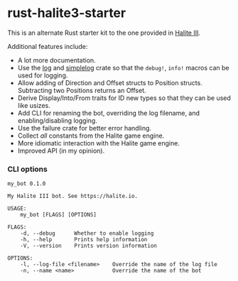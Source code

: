 # rust-halite3-starter

This is an alternate Rust starter kit to the one provided in [Halite III].

Additional features include:

- A lot more documentation.
- Use the [log] and [simplelog] crate so that the `debug!`, `info!` macros can
  be used for logging.
- Allow adding of Direction and Offset structs to Position structs. Subtracting
  two Positions returns an Offset.
- Derive Display/Into/From traits for ID new types so that they can be used like
  usizes.
- Add CLI for renaming the bot, overriding the log filename, and
  enabling/disabling logging.
- Use the failure crate for better error handling.
- Collect *all* constants from the Halite game engine.
- More idiomatic interaction with the Halite game engine.
- Improved API (in my opinion).

### CLI options

```
my_bot 0.1.0

My Halite III bot. See https://halite.io.

USAGE:
    my_bot [FLAGS] [OPTIONS]

FLAGS:
    -d, --debug      Whether to enable logging
    -h, --help       Prints help information
    -V, --version    Prints version information

OPTIONS:
    -l, --log-file <filename>    Override the name of the log file
    -n, --name <name>            Override the name of the bot
```

[Halite III]: https://github.com/HaliteChallenge/Halite-III
[log]: https://github.com/rust-lang-nursery/log
[simplelog]: https://github.com/drakulix/simplelog.rs
